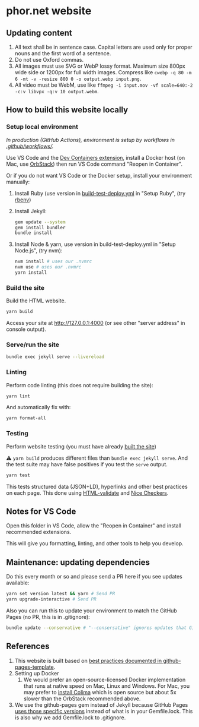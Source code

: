 # phor.net website

##   Updating content

1. All text shall be in sentence case. Capital letters are used only for proper nouns and the first word of a sentence.
1. Do not use Oxford commas.
1. All images must use SVG or WebP lossy format. Maximum size 800px wide side or 1200px for full width images. Compress like `cwebp -q 80 -m 6 -mt -v -resize 800 0 -o output.webp input.png`.
1. All video must be WebM, use like `ffmpeg -i input.mov -vf scale=640:-2 -c:v libvpx -q:v 10 output.webm`.

## How to build this website locally

### Setup local environment

_In production (GitHub Actions), environment is setup by workflows in [.github/workflows/](.github/workflows/)._

Use VS Code and the [Dev Containers extension](https://marketplace.visualstudio.com/items?itemName=ms-vscode-remote.remote-containers), install a Docker host (on Mac, use [OrbStack](https://orbstack.dev/)) then run VS Code command "Reopen in Container".

Or if you do not want VS Code or the Docker setup, install your environment manually:

1. Install Ruby (use version in [build-test-deploy.yml](https://github.com/fulldecent/github-pages-template/blob/main/.github/workflows/build-test-deploy.yml) in "Setup Ruby", (try [rbenv](https://github.com/rbenv/rbenv))

2. Install Jekyll:

   ```sh
   gem update --system
   gem install bundler
   bundle install
   ```

3. Install Node & yarn, use version in build-test-deploy.yml in "Setup Node.js", (try nvm):

   ```sh
   nvm install # uses our .nvmrc
   nvm use # uses our .nvmrc
   yarn install
   ```

### Build the site

Build the HTML website.

```sh
yarn build
```

Access your site at <http://127.0.0.1:4000> (or see other "server address" in console output).

### Serve/run the site

```sh
bundle exec jekyll serve --livereload
```

### Linting

Perform code linting (this does not require building the site):

```sh
yarn lint
```

And automatically fix with:

```sh
yarn format-all
```

### Testing

Perform website testing (you must have already [built the site](#build-the-site))

:warning: `yarn build` produces different files than `bundle exec jekyll serve`. And the test suite may have false positives if you test the `serve` output.

```sh
yarn test
```

This tests structured data (JSON+LD), hyperlinks and other best practices on each page. This done using [HTML-validate](https://html-validate.org/) and [Nice Checkers](https://github.com/fulldecent/html-validate-nice-checkers).

## Notes for VS Code

Open this folder in VS Code, allow the "Reopen in Container" and install recommended extensions.

This will give you formatting, linting, and other tools to help you develop.

## Maintenance: updating dependencies

Do this every month or so and please send a PR here if you see updates available:

```sh
yarn set version latest && yarn # Send PR
yarn upgrade-interactive # Send PR
```

Also you can run this to update your environment to match the GitHub Pages (no PR, this is in .gitignore):

```sh
bundle update --conservative # "--consersative" ignores updates that GitHub Pages is not using
```

## References

1. This website is built based on [best practices documented in github-pages-template](https://github.com/fulldecent/github-pages-template).
2. Setting up Docker
   1. We would prefer an open-source-licensed Docker implementation that runs at native speed on Mac, Linux and Windows. For Mac, you may prefer to [install Colima](https://github.com/abiosoft/colima?tab=readme-ov-file#installation) which is open source but about 5x slower than the OrbStack recommended above.
3. We use the github-pages gem instead of Jekyll because GitHub Pages [uses those specific versions](https://pages.github.com/versions/) instead of what is in your Gemfile.lock. This is also why we add Gemfile.lock to .gitignore.

